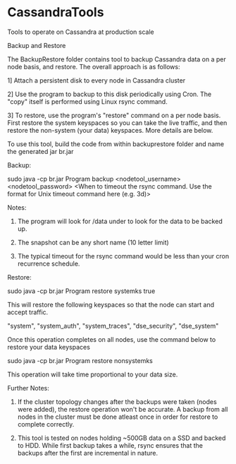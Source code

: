 # CassandraTools
Tools to operate on Cassandra at production scale

Backup and Restore

The BackupRestore folder contains tool to backup Cassandra data on a per node basis, and restore. The overall approach is as follows:

1] Attach a persistent disk to every node in Cassandra cluster

2] Use the program to backup to this disk periodically using Cron. The "copy" itself is performed using Linux rsync command.

3] To restore, use the program's "restore" command on a per node basis. First restore the system keyspaces so you can take the live traffic, and then restore the non-system (your data) keyspaces. More details are below.

To use this tool, build the code from within backuprestore folder and name the generated jar br.jar

Backup:

sudo java -cp br.jar Program backup <nodetool_username> <nodetool_password> <Cassandra Data Directory> <Backup Disk Directory> <What to name the snapshot> <When to timeout the rsync command. Use the format for Unix timeout command here (e.g. 3d)>

Notes: 

1. The program will look for /data under <Cassandra Data Directory> to look for the data to be backed up.

2. The snapshot can be any short name (10 letter limit)

3. The typical timeout for the rsync command would be less than your cron recurrence schedule. 

Restore:

sudo java -cp br.jar Program restore <Cassandra Data Directory> <Backup Disk Location> <Name of snapshot used while taking backup> <rsync command timeout> systemks true

This will restore the following keyspaces so that the node can start and accept traffic. 

"system", "system_auth", "system_traces", "dse_security", "dse_system"

Once this operation completes on all nodes, use the command below to restore your data keyspaces

sudo java -cp br.jar Program restore <Cassandra Data Directory> <Backup Disk Location> <Name of snapshot used while taking backup> <rsync command timeout> nonsystemks

This operation will take time proportional to your data size. 

Further Notes:

1. If the cluster topology changes after the backups were taken (nodes were added), the restore operation won't be accurate. A backup from all nodes in the cluster must be done atleast once in order for restore to complete correctly. 

2. This tool is tested on nodes holding ~500GB data on a SSD and backed to HDD. While first backup takes a while, rsync ensures that the backups after the first are incremental in nature. 






